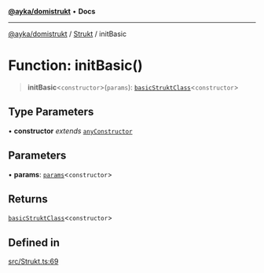 [**@ayka/domistrukt**](../../../README.md) • **Docs**

***

[@ayka/domistrukt](../../../globals.md) / [Strukt](../README.md) / initBasic

# Function: initBasic()

> **initBasic**\<`constructor`\>(`params`): [`basicStruktClass`](../type-aliases/basicStruktClass.md)\<`constructor`\>

## Type Parameters

• **constructor** *extends* [`anyConstructor`](../../Types/type-aliases/anyConstructor.md)

## Parameters

• **params**: [`params`](../type-aliases/params.md)\<`constructor`\>

## Returns

[`basicStruktClass`](../type-aliases/basicStruktClass.md)\<`constructor`\>

## Defined in

[src/Strukt.ts:69](https://github.com/AndreyMork/domistrukt/blob/a3a0cb5c43a16ed6506fbb5003dcad527e48abe7/src/Strukt.ts#L69)
